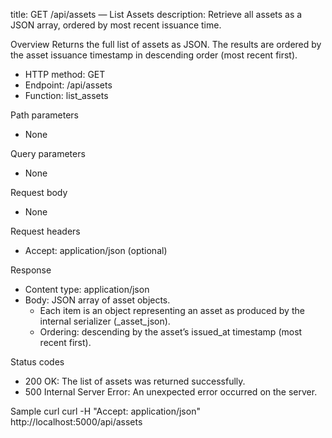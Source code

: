 title: GET /api/assets — List Assets
description: Retrieve all assets as a JSON array, ordered by most recent issuance time.

Overview
Returns the full list of assets as JSON. The results are ordered by the asset issuance timestamp in descending order (most recent first).

- HTTP method: GET
- Endpoint: /api/assets
- Function: list_assets

Path parameters
- None

Query parameters
- None

Request body
- None

Request headers
- Accept: application/json (optional)

Response
- Content type: application/json
- Body: JSON array of asset objects.
  - Each item is an object representing an asset as produced by the internal serializer (_asset_json).
  - Ordering: descending by the asset’s issued_at timestamp (most recent first).

Status codes
- 200 OK: The list of assets was returned successfully.
- 500 Internal Server Error: An unexpected error occurred on the server.

Sample curl
curl -H "Accept: application/json" http://localhost:5000/api/assets